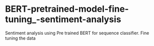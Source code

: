 # BERT-pretrained-model-fine-tuning_-sentiment-analysis
Sentiment analysis using Pre trained BERT for sequence classifier. Fine tuning the data
